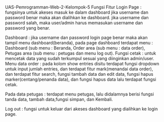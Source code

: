 UAS-Pemrogramman-Web-2-Kelompok-5
Fungsi Fitur Login Page : fungsinya untuk akeses masuk ke dalam dashboard jika username dan password benar maka akan dialihkan ke dashboard. jika username dan password salah, maka user/admin harus memasukan username dan password yang benar.

Dashboard : jika username dan password login page benar maka akan tampil menu dashboard(beranda), pada page dashboard terdapat menu : Dashboard (sub menu : Beranda, Order area (sub menu : data order), Petugas area (sub menu : petugas dan menu log out). Fungsi cetak : untuk mencetak data yang sudah terkumpul sesuai yang diinginkan admin/user. Menu data order : pada kolom show entries disitu terdapat fungsi dropdown untuk input jumlah entries, dan terdapat fitur mark(menandai data order), dan terdapat fitur search, fungsi tambah data dan edit data, fungsi hapus marker(centang/penanda data), dan fungsi hapus data lalu terdapat fungsi cetak.

Pada data petugas : terdapat menu petugas, lalu didalamnya berisi fungsi tanda data, tambah data,fungsi simpan, dan Kembali.

Log out : fungsi untuk keluar dari akeses dashboard yang dialihkan ke login page.
